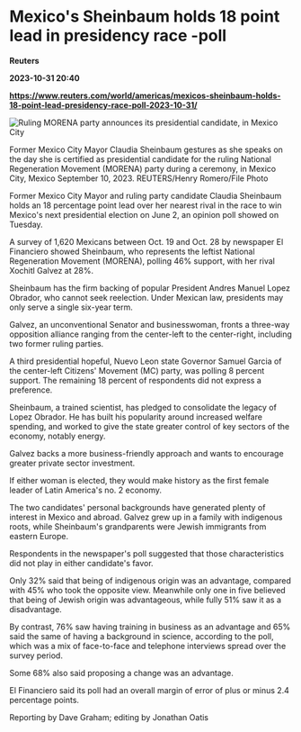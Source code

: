 # Mexico's Sheinbaum holds 18 point lead in presidency race -poll
**Reuters**

**2023-10-31 20:40**

**https://www.reuters.com/world/americas/mexicos-sheinbaum-holds-18-point-lead-presidency-race-poll-2023-10-31/**

![Ruling MORENA party announces its presidential candidate, in Mexico City](https://www.reuters.com/resizer/xWGLthZWj4TaeqkzuUfu0MrDldo=/1920x0/filters:quality(80)/cloudfront-us-east-2.images.arcpublishing.com/reuters/HUNBA2FZ2ZJLVBLZE3IUDSJNH4.jpg)

Former Mexico City Mayor Claudia Sheinbaum gestures as she speaks on the day she is certified as presidential candidate for the ruling National Regeneration Movement (MORENA) party during a ceremony, in Mexico City, Mexico September 10, 2023. REUTERS/Henry Romero/File Photo

Former Mexico City Mayor and ruling party candidate Claudia Sheinbaum holds an 18 percentage point lead over her nearest rival in the race to win Mexico's next presidential election on June 2, an opinion poll showed on Tuesday.

A survey of 1,620 Mexicans between Oct. 19 and Oct. 28 by newspaper El Financiero showed Sheinbaum, who represents the leftist National Regeneration Movement (MORENA), polling 46% support, with her rival Xochitl Galvez at 28%.

Sheinbaum has the firm backing of popular President Andres Manuel Lopez Obrador, who cannot seek reelection. Under Mexican law, presidents may only serve a single six-year term.

Galvez, an unconventional Senator and businesswoman, fronts a three-way opposition alliance ranging from the center-left to the center-right, including two former ruling parties.

A third presidential hopeful, Nuevo Leon state Governor Samuel Garcia of the center-left Citizens' Movement (MC) party, was polling 8 percent support. The remaining 18 percent of respondents did not express a preference.

Sheinbaum, a trained scientist, has pledged to consolidate the legacy of Lopez Obrador. He has built his popularity around increased welfare spending, and worked to give the state greater control of key sectors of the economy, notably energy.

Galvez backs a more business-friendly approach and wants to encourage greater private sector investment.

If either woman is elected, they would make history as the first female leader of Latin America's no. 2 economy.

The two candidates' personal backgrounds have generated plenty of interest in Mexico and abroad. Galvez grew up in a family with indigenous roots, while Sheinbaum's grandparents were Jewish immigrants from eastern Europe.

Respondents in the newspaper's poll suggested that those characteristics did not play in either candidate's favor.

Only 32% said that being of indigenous origin was an advantage, compared with 45% who took the opposite view. Meanwhile only one in five believed that being of Jewish origin was advantageous, while fully 51% saw it as a disadvantage.

By contrast, 76% saw having training in business as an advantage and 65% said the same of having a background in science, according to the poll, which was a mix of face-to-face and telephone interviews spread over the survey period.

Some 68% also said proposing a change was an advantage.

El Financiero said its poll had an overall margin of error of plus or minus 2.4 percentage points.

Reporting by Dave Graham; editing by Jonathan Oatis